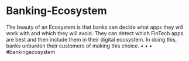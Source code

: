 # Banking-Ecosystem
The beauty of an Ecosystem is that banks can decide what apps they will work with and which they will avoid. They can detect which FinTech apps are best and then include them in their digital ecosystem. In doing this, banks unburden their customers of making this choice. • • •  #bankingecosystem
